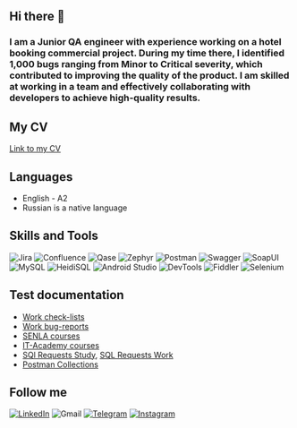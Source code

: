 ## Hi there 👋

### I am a Junior QA engineer with experience working on a hotel booking commercial project. During my time there, I identified 1,000 bugs ranging from Minor to Critical severity, which contributed to improving the quality of the product. I am skilled at working in a team and effectively collaborating with developers to achieve high-quality results.

## My CV 
[Link to my CV](https://drive.google.com/file/d/1eRfzYV2qVbYljyJAqoZrNqQwZReqhANk/view?usp=sharing)
## Languages
- English - A2
- Russian is a native language

## Skills and Tools
![Jira](https://img.shields.io/badge/Jira-white?style=for-the-badge&logo=JiraSoftware&logoColor=blue)
![Confluence](https://img.shields.io/badge/Confluence-white?style=for-the-badge&logo=Confluence&logoColor=blue)
![Qase](https://img.shields.io/badge/Qase-white?style=for-the-badge&logo=Qase&logoColor=00008B)
![Zephyr](https://img.shields.io/badge/Zephyr-white?style=for-the-badge&logo=Zephyr&logoColor=blue)
![Postman](https://img.shields.io/badge/Postman-white?style=for-the-badge&logo=Postman&logoColor=ed512f)
![Swagger](https://img.shields.io/badge/Swagger-white?style=for-the-badge&logo=Swagger)
![SoapUI](https://img.shields.io/badge/SoapUI-white?style=for-the-badge&logo=SoapUI&logoColor=ebe011)
![MySQL](https://img.shields.io/badge/MySQL%20Workbench-white?style=for-the-badge&logo=mysql&logoColor=blue)
![HeidiSQL](https://img.shields.io/badge/HeidiSQL-white?style=for-the-badge&logo=HeidiSQL)
![Android Studio](https://img.shields.io/badge/Android%20Studio-white?style=for-the-badge&logo=AndroidStudio)
![DevTools](https://img.shields.io/badge/DevTools-white?style=for-the-badge&logo=DevTools)
![Fiddler](https://img.shields.io/badge/Fiddler-white?style=for-the-badge&logo=fiddler&logoColor=199b54)
![Selenium](https://img.shields.io/badge/Selenium-white?style=for-the-badge&logo=selenium&)


## Test documentation
- [Work check-lists](https://drive.google.com/drive/folders/12-jAnmwSgckfBeUNF7bSYk3y6os_fnb_?usp=sharing)
- [Work bug-reports](https://docs.google.com/document/d/1i3rcO5X9KUHSbgaJItSSO5XN88CCrhme/edit?usp=sharing&ouid=116576663011629519024&rtpof=true&sd=true)
- [SENLA courses](https://github.com/DashaBelenik/SENLA-courses.git)
- [IT-Academy courses](https://github.com/DashaBelenik/IT-Academy-courses.git)
- [SQl Requests Study](https://drive.google.com/file/d/1uk0TgltbYIivv1VkGS__BJoCzLsuTRFW/view?usp=sharing), [SQL Requests Work](https://drive.google.com/file/d/1xCYFFWpIVzhzT8qf-nMCpFWPON-fra4g/view?usp=sharing)
- [Postman Collections](https://drive.google.com/file/d/1lNJ3XlkQNc74MejGMJCv7ozRHE2Cn0H-/view?usp=sharing)



## Follow me 
[![LinkedIn](https://img.shields.io/badge/LinkedIn-0077B5?style=for-the-badge&logo=linkedin&logoColor=white)](https://www.linkedin.com/in/darya-bialenik-619994332/)
![Gmail](https://img.shields.io/badge/dasha.belenik@gmail.com-white?style=for-the-badge&logo=gmail)
[![Telegram](https://img.shields.io/badge/Telegram-0077B5?style=for-the-badge&logo=Telegram&logoColor=white)](https://t.me/Belochka_02)
[![Instagram](https://img.shields.io/badge/Instagram-ed3f6d?style=for-the-badge&logo=Instagram&logoColor=white)](https://www.instagram.com/dasha_belenik/#)



